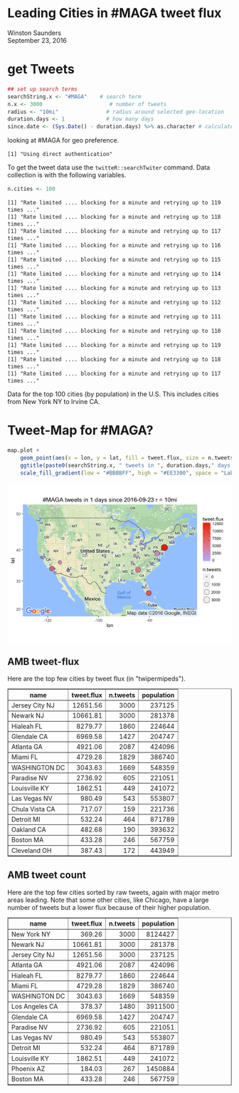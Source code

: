 # Leading Cities in #MAGA tweet flux
Winston Saunders  
September 23, 2016  

# get Tweets








```r
## set up search terms
searchString.x <- "#MAGA"    # search term
n.x <- 3000                     # number of tweets
radius <- "10mi"               # radius around selected geo-location
duration.days <- 1             # how many days
since.date <- (Sys.Date() - duration.days) %>% as.character # calculated starting date
```

looking at #MAGA for geo preference.


```
[1] "Using direct authentication"
```





 


 




To get the tweet data use the `twitteR::searchTwiter` command. 
Data collection is with the following variables. 



```r
n.cities <- 100
```

```
[1] "Rate limited .... blocking for a minute and retrying up to 119 times ..."
[1] "Rate limited .... blocking for a minute and retrying up to 118 times ..."
[1] "Rate limited .... blocking for a minute and retrying up to 117 times ..."
[1] "Rate limited .... blocking for a minute and retrying up to 116 times ..."
[1] "Rate limited .... blocking for a minute and retrying up to 115 times ..."
[1] "Rate limited .... blocking for a minute and retrying up to 114 times ..."
[1] "Rate limited .... blocking for a minute and retrying up to 113 times ..."
[1] "Rate limited .... blocking for a minute and retrying up to 112 times ..."
[1] "Rate limited .... blocking for a minute and retrying up to 111 times ..."
[1] "Rate limited .... blocking for a minute and retrying up to 110 times ..."
[1] "Rate limited .... blocking for a minute and retrying up to 119 times ..."
[1] "Rate limited .... blocking for a minute and retrying up to 118 times ..."
[1] "Rate limited .... blocking for a minute and retrying up to 117 times ..."
```

Data for the top 100 cities (by population) in the U.S. This includes cities from New York NY to Irvine CA.






# Tweet-Map for #MAGA?







```r
map.plot +
    geom_point(aes(x = lon, y = lat, fill = tweet.flux, size = n.tweets), data=analyzed_df, pch=21, color = "#33333399") +
    ggtitle(paste0(searchString.x, " tweets in ", duration.days," days since ", since.date, " r = ", radius)) +
    scale_fill_gradient(low = "#BBBBFF", high = "#EE3300", space = "Lab", na.value = "grey50", guide = "colourbar")
```

<img src="USAMapTest_MAGA_files/figure-html/unnamed-chunk-5-1.png" style="display: block; margin: auto;" />



## AMB tweet-flux

Here are the top few cities by tweet flux (in "twipermipeds").

<!-- html table generated in R 3.3.0 by xtable 1.8-2 package -->
<!--  -->
<table border=1>
<tr> <th> name </th> <th> tweet.flux </th> <th> n.tweets </th> <th> population </th>  </tr>
  <tr> <td> Jersey City NJ </td> <td align="right"> 12651.56 </td> <td align="right"> 3000 </td> <td align="right"> 237125 </td> </tr>
  <tr> <td> Newark NJ </td> <td align="right"> 10661.81 </td> <td align="right"> 3000 </td> <td align="right"> 281378 </td> </tr>
  <tr> <td> Hialeah FL </td> <td align="right"> 8279.77 </td> <td align="right"> 1860 </td> <td align="right"> 224644 </td> </tr>
  <tr> <td> Glendale CA </td> <td align="right"> 6969.58 </td> <td align="right"> 1427 </td> <td align="right"> 204747 </td> </tr>
  <tr> <td> Atlanta GA </td> <td align="right"> 4921.06 </td> <td align="right"> 2087 </td> <td align="right"> 424096 </td> </tr>
  <tr> <td> Miami FL </td> <td align="right"> 4729.28 </td> <td align="right"> 1829 </td> <td align="right"> 386740 </td> </tr>
  <tr> <td> WASHINGTON DC </td> <td align="right"> 3043.63 </td> <td align="right"> 1669 </td> <td align="right"> 548359 </td> </tr>
  <tr> <td> Paradise NV </td> <td align="right"> 2736.92 </td> <td align="right"> 605 </td> <td align="right"> 221051 </td> </tr>
  <tr> <td> Louisville KY </td> <td align="right"> 1862.51 </td> <td align="right"> 449 </td> <td align="right"> 241072 </td> </tr>
  <tr> <td> Las Vegas NV </td> <td align="right"> 980.49 </td> <td align="right"> 543 </td> <td align="right"> 553807 </td> </tr>
  <tr> <td> Chula Vista CA </td> <td align="right"> 717.07 </td> <td align="right"> 159 </td> <td align="right"> 221736 </td> </tr>
  <tr> <td> Detroit MI </td> <td align="right"> 532.24 </td> <td align="right"> 464 </td> <td align="right"> 871789 </td> </tr>
  <tr> <td> Oakland CA </td> <td align="right"> 482.68 </td> <td align="right"> 190 </td> <td align="right"> 393632 </td> </tr>
  <tr> <td> Boston MA </td> <td align="right"> 433.28 </td> <td align="right"> 246 </td> <td align="right"> 567759 </td> </tr>
  <tr> <td> Cleveland OH </td> <td align="right"> 387.43 </td> <td align="right"> 172 </td> <td align="right"> 443949 </td> </tr>
   </table>

## AMB tweet count

Here are the top few cities sorted by raw tweets, again with major metro areas leading. Note that some other cities, like Chicago, have a large number of tweets but a lower flux because of their higher population.

<!-- html table generated in R 3.3.0 by xtable 1.8-2 package -->
<!--  -->
<table border=1>
<tr> <th> name </th> <th> tweet.flux </th> <th> n.tweets </th> <th> population </th>  </tr>
  <tr> <td> New York NY </td> <td align="right"> 369.26 </td> <td align="right"> 3000 </td> <td align="right"> 8124427 </td> </tr>
  <tr> <td> Newark NJ </td> <td align="right"> 10661.81 </td> <td align="right"> 3000 </td> <td align="right"> 281378 </td> </tr>
  <tr> <td> Jersey City NJ </td> <td align="right"> 12651.56 </td> <td align="right"> 3000 </td> <td align="right"> 237125 </td> </tr>
  <tr> <td> Atlanta GA </td> <td align="right"> 4921.06 </td> <td align="right"> 2087 </td> <td align="right"> 424096 </td> </tr>
  <tr> <td> Hialeah FL </td> <td align="right"> 8279.77 </td> <td align="right"> 1860 </td> <td align="right"> 224644 </td> </tr>
  <tr> <td> Miami FL </td> <td align="right"> 4729.28 </td> <td align="right"> 1829 </td> <td align="right"> 386740 </td> </tr>
  <tr> <td> WASHINGTON DC </td> <td align="right"> 3043.63 </td> <td align="right"> 1669 </td> <td align="right"> 548359 </td> </tr>
  <tr> <td> Los Angeles CA </td> <td align="right"> 378.37 </td> <td align="right"> 1480 </td> <td align="right"> 3911500 </td> </tr>
  <tr> <td> Glendale CA </td> <td align="right"> 6969.58 </td> <td align="right"> 1427 </td> <td align="right"> 204747 </td> </tr>
  <tr> <td> Paradise NV </td> <td align="right"> 2736.92 </td> <td align="right"> 605 </td> <td align="right"> 221051 </td> </tr>
  <tr> <td> Las Vegas NV </td> <td align="right"> 980.49 </td> <td align="right"> 543 </td> <td align="right"> 553807 </td> </tr>
  <tr> <td> Detroit MI </td> <td align="right"> 532.24 </td> <td align="right"> 464 </td> <td align="right"> 871789 </td> </tr>
  <tr> <td> Louisville KY </td> <td align="right"> 1862.51 </td> <td align="right"> 449 </td> <td align="right"> 241072 </td> </tr>
  <tr> <td> Phoenix AZ </td> <td align="right"> 184.03 </td> <td align="right"> 267 </td> <td align="right"> 1450884 </td> </tr>
  <tr> <td> Boston MA </td> <td align="right"> 433.28 </td> <td align="right"> 246 </td> <td align="right"> 567759 </td> </tr>
   </table>

  
  




